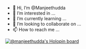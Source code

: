 - 👋 Hi, I’m @Manjeethudda
- 👀 I’m interested in ...
- 🌱 I’m currently learning ...
- 💞️ I’m looking to collaborate on ...
- 📫 How to reach me ...

<!---
Manjeethudda/Manjeethudda is a ✨ special ✨ repository because its `README.md` (this file) appears on your GitHub profile.
You can click the Preview link to take a look at your changes.
--->
[![@manjeethudda's Holopin board](https://holopin.io/api/user/board?user=manjeethudda)](https://holopin.io/@manjeethudda)
